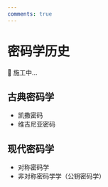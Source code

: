 ```yaml
---
comments: true
---
```


# 密码学历史



🚧 施工中...

## 古典密码学

- 凯撒密码
- 维吉尼亚密码

## 现代密码学

- 对称密码学
- 非对称密码学学（公钥密码学）
